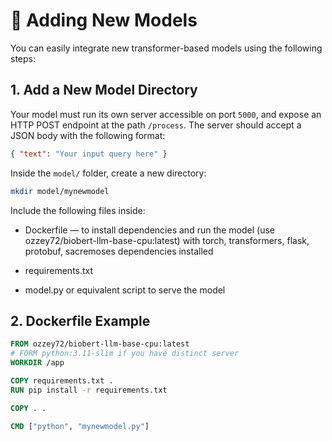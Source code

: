 # 🧩 Adding New Models

You can easily integrate new transformer-based models using the following steps:

## 1. Add a New Model Directory

Your model must run its own server accessible on port ```5000```, and expose an HTTP POST endpoint at the path ```/process```.
The server should accept a JSON body with the following format:

```json
{ "text": "Your input query here" }
```

Inside the `model/` folder, create a new directory:

```bash
mkdir model/mynewmodel
```
Include the following files inside:

- Dockerfile — to install dependencies and run the model (use ozzey72/biobert-llm-base-cpu:latest) 
with torch, transformers, flask, protobuf, sacremoses dependencies installed

- requirements.txt

- model.py or equivalent script to serve the model

## 2. Dockerfile Example
```Dockerfile
FROM ozzey72/biobert-llm-base-cpu:latest
# FORM python:3.11-slim if you have distinct server
WORKDIR /app

COPY requirements.txt .
RUN pip install -r requirements.txt

COPY . .

CMD ["python", "mynewmodel.py"]
```